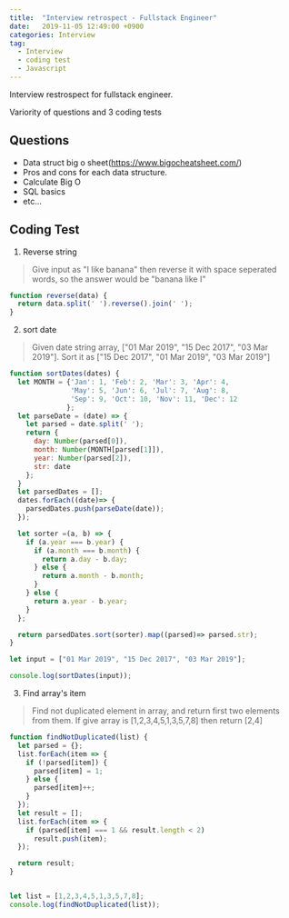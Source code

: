 ```yaml
---
title:  "Interview retrospect - Fullstack Engineer"
date:   2019-11-05 12:49:00 +0900
categories: Interview
tag:
  - Interview
  - coding test
  - Javascript
---
```

Interview restrospect for fullstack engineer.

Variority of questions and 3 coding tests

## Questions ##
 
- Data struct big o sheet(https://www.bigocheatsheet.com/)
- Pros and cons for each data structure.
- Calculate Big O
- SQL basics
- etc...


## Coding Test ##

1. Reverse string

> Give input as "I like banana" 
then reverse it with space seperated words, 
so the answer would be "banana like I"


```javascript
function reverse(data) {
  return data.split(' ').reverse().join(' ');
}
```

2. sort date

> Given date string array, ["01 Mar 2019", "15 Dec 2017", "03 Mar 2019"].
Sort it as ["15 Dec 2017", "01 Mar 2019", "03 Mar 2019"]

```javascript
function sortDates(dates) {
  let MONTH = {'Jan': 1, 'Feb': 2, 'Mar': 3, 'Apr': 4, 
               'May': 5, 'Jun': 6, 'Jul': 7, 'Aug': 8,
               'Sep': 9, 'Oct': 10, 'Nov': 11, 'Dec': 12
              };
  let parseDate = (date) => {
    let parsed = date.split(' ');
    return {
      day: Number(parsed[0]),
      month: Number(MONTH[parsed[1]]),
      year: Number(parsed[2]),
      str: date
    };
  }
  let parsedDates = [];
  dates.forEach((date)=> {
    parsedDates.push(parseDate(date));
  });

  let sorter =(a, b) => {
    if (a.year === b.year) {
      if (a.month === b.month) {
        return a.day - b.day;
      } else {
        return a.month - b.month;
      }
    } else {
      return a.year - b.year;
    }
  };

  return parsedDates.sort(sorter).map((parsed)=> parsed.str);
}

let input = ["01 Mar 2019", "15 Dec 2017", "03 Mar 2019"];

console.log(sortDates(input));
```
3. Find array's item

> Find not duplicated element in array, and return first two elements from them.
If give array is [1,2,3,4,5,1,3,5,7,8] then return [2,4]

```javascript
function findNotDuplicated(list) {
  let parsed = {};
  list.forEach(item => {
    if (!parsed[item]) {
      parsed[item] = 1;
    } else {
      parsed[item]++;
    }
  });
  let result = [];
  list.forEach(item => {
    if (parsed[item] === 1 && result.length < 2)
      result.push(item);
  });

  return result;
}


let list = [1,2,3,4,5,1,3,5,7,8];
console.log(findNotDuplicated(list));
```
